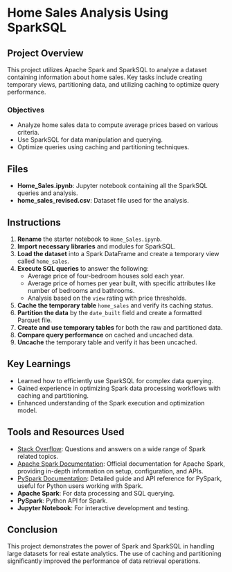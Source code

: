 # Home Sales Analysis Using SparkSQL

## Project Overview
This project utilizes Apache Spark and SparkSQL to analyze a dataset containing information about home sales. Key tasks include creating temporary views, partitioning data, and utilizing caching to optimize query performance. 

### Objectives
- Analyze home sales data to compute average prices based on various criteria.
- Use SparkSQL for data manipulation and querying.
- Optimize queries using caching and partitioning techniques.

## Files
- **Home_Sales.ipynb**: Jupyter notebook containing all the SparkSQL queries and analysis.
- **home_sales_revised.csv**: Dataset file used for the analysis.

## Instructions
1. **Rename** the starter notebook to `Home_Sales.ipynb`.
2. **Import necessary libraries** and modules for SparkSQL.
3. **Load the dataset** into a Spark DataFrame and create a temporary view called `home_sales`.
4. **Execute SQL queries** to answer the following:
   - Average price of four-bedroom houses sold each year.
   - Average price of homes per year built, with specific attributes like number of bedrooms and bathrooms.
   - Analysis based on the `view` rating with price thresholds.
5. **Cache the temporary table** `home_sales` and verify its caching status.
6. **Partition the data** by the `date_built` field and create a formatted Parquet file.
7. **Create and use temporary tables** for both the raw and partitioned data.
8. **Compare query performance** on cached and uncached data.
9. **Uncache** the temporary table and verify it has been uncached.


## Key Learnings
- Learned how to efficiently use SparkSQL for complex data querying.
- Gained experience in optimizing Spark data processing workflows with caching and partitioning.
- Enhanced understanding of the Spark execution and optimization model.

## Tools and Resources Used
- [Stack Overflow](https://stackoverflow.com/questions/tagged/apache-spark): Questions and answers on a wide range of Spark related topics.
- [Apache Spark Documentation](https://spark.apache.org/docs/latest/): Official documentation for Apache Spark, providing in-depth information on setup, configuration, and APIs.
- [PySpark Documentation](https://spark.apache.org/docs/latest/api/python/): Detailed guide and API reference for PySpark, useful for Python users working with Spark.
- **Apache Spark**: For data processing and SQL querying.
- **PySpark**: Python API for Spark.
- **Jupyter Notebook**: For interactive development and testing.

## Conclusion
This project demonstrates the power of Spark and SparkSQL in handling large datasets for real estate analytics. The use of caching and partitioning significantly improved the performance of data retrieval operations.

